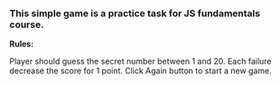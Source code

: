 <h3>This simple game is a practice task for JS fundamentals course.</h3>

<b>Rules:</b>
<p>Player should guess the secret number between 1 and 20. Each failure decrease the score for 1 point.
Click Again button to start a new game.<p>
